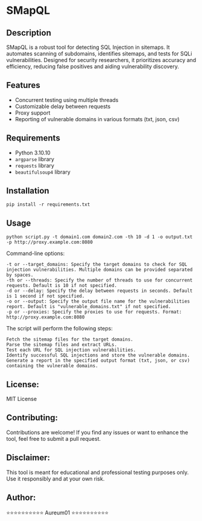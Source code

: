 # SMapQL

## Description
SMapQL is a robust tool for detecting SQL Injection in sitemaps. It automates scanning of subdomains, identifies sitemaps, and tests for SQLi vulnerabilities. Designed for security researchers, it prioritizes accuracy and efficiency, reducing false positives and aiding vulnerability discovery.

## Features

- Concurrent testing using multiple threads
- Customizable delay between requests
- Proxy support
- Reporting of vulnerable domains in various formats (txt, json, csv)

## Requirements

- Python 3.10.10
- `argparse` library
- `requests` library
- `beautifulsoup4` library

## Installation


`pip install -r requirements.txt`

## Usage

`python script.py -t domain1.com domain2.com -th 10 -d 1 -o output.txt -p http://proxy.example.com:8080`

Command-line options:

    -t or --target_domains: Specify the target domains to check for SQL injection vulnerabilities. Multiple domains can be provided separated by spaces.
    -th or --threads: Specify the number of threads to use for concurrent requests. Default is 10 if not specified.
    -d or --delay: Specify the delay between requests in seconds. Default is 1 second if not specified.
    -o or --output: Specify the output file name for the vulnerabilities report. Default is "vulnerable_domains.txt" if not specified.
    -p or --proxies: Specify the proxies to use for requests. Format: http://proxy.example.com:8080

The script will perform the following steps:

    Fetch the sitemap files for the target domains.
    Parse the sitemap files and extract URLs.
    Test each URL for SQL injection vulnerabilities.
    Identify successful SQL injections and store the vulnerable domains.
    Generate a report in the specified output format (txt, json, or csv) containing the vulnerable domains.

## License:

MIT License

## Contributing:

Contributions are welcome! If you find any issues or want to enhance the tool, feel free to submit a pull request.

## Disclaimer:

This tool is meant for educational and professional testing purposes only. Use it responsibly and at your own risk.

## Author:

⭐⭐⭐⭐⭐⭐⭐⭐⭐⭐
        Aureum01
⭐⭐⭐⭐⭐⭐⭐⭐⭐⭐

